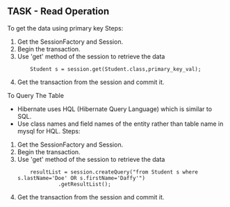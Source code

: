 ## TASK - Read Operation

To get the data using primary key
Steps:

1. Get the SessionFactory and Session.
2. Begin the transaction.
3. Use 'get' method of the session to retrieve the data
   ```
       Student s = session.get(Student.class,primary_key_val);
   ```
4. Get the transaction from the session and commit it.

To Query The Table

- Hibernate uses HQL (Hibernate Query Language) which is similar to SQL.
- Use class names and field names of the entity rather than table name in mysql for HQL.
  Steps:

1. Get the SessionFactory and Session.
2. Begin the transaction.
3. Use 'get' method of the session to retrieve the data
   ```
       resultList = session.createQuery("from Student s where s.lastName='Doe' OR s.firstName='Daffy'")
   				.getResultList();
   ```
4. Get the transaction from the session and commit it.
